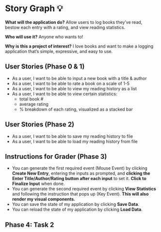 # Story Graph 💡

**What will the application do?** Allow users to log books they’ve read, bestow each entry with a 
rating, and view reading statistics.

**Who will use it?** Anyone who wants to!

**Why is this a project of interest?** I love books and want to make a logging application that’s 
simple, expressive, and easy to use.

## User Stories (Phase 0 & 1)

- As a user, I want to be able to input a new book with a title & author
- As a user, I want to be able to rate a book on a scale of 1-5️
- As a user, I want to be able to view my reading history as a list
- As a user, I want to be able to view certain statistics:
  - total book #
  - average rating
  - % breakdown of each rating, visualized as a stacked bar

## User Stories (Phase 2)

- As a user, I want to be able to save my reading history to file
- As a user, I want to be able to load my reading history from file

## Instructions for Grader (Phase 3)

- You can generate the first required event (Mouse Event) by clicking **Create New Entry**, entering the inputs as 
prompted, and **clicking the Enter Title/Author/Rating button after each input** to set it. **Click to Finalize Input** 
when done.
- You can generate the second required event by clicking **View Statistics** and following the instruction that pops up
(Key Event). **This will also render my visual components.**
- You can save the state of my application by clicking **Save Data**.
- You can reload the state of my application by clicking **Load Data**.

## Phase 4: Task 2